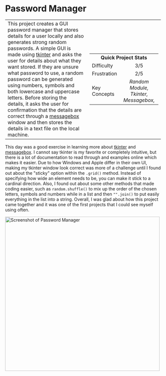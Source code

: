 # Password Manager

<table border='0'>
<tr>
  <td>
  This project creates a GUI password manager that stores details for a user locally and also generates strong random passwords. A simple GUI is made using <a href="https://docs.python.org/3/library/tkinter.html">tkinter</a> and asks the user for details about what they want stored. If they are unsure what password to use, a random password can be generated using numbers, symbols and both lowercase and uppercase letters. Before storing the details, it asks the user for confirmation that the details are correct through a <a href="https://docs.python.org/3/library/tkinter.messagebox.html">messagebox</a> window and then stores the details in a text file on the local machine.
  </td>
  <td>
    <div>
      <table>
        <tr>
          <td align='center' colspan="2"><strong>Quick Project Stats</strong></td>
        </tr>
        <tr>
          <td>Difficulty</td>
          <td align='center'>3/5</td>
        </tr>
        <tr>
          <td>Frustration</td>
          <td align='center'>2/5</td>
        </tr>
        <tr>
          <td>Key Concepts</td>
          <td align='center'><em>Random Module, Tkinter, Messagebox,</em></td>
        </tr>
      </table>
    </div>
  </td>
</tr>
</table>

This day was a good exercise in learning more about <a href="https://docs.python.org/3/library/tkinter.html">tkinter</a> and <a href="https://docs.python.org/3/library/tkinter.messagebox.html">messagebox</a>. I cannot say tkinter is my favorite or completely intuitive, but there is a lot of documentation to read through and examples online which makes it easier. Due to how Windows and Apple differ in their own UI, making my tkinter window  look correct was more of a challenge until I found out about the "sticky" option within the `.grid()` method. Instead of specifying how wide an element needs to be, you can make it stick to a cardinal direction. Also, I found out about some other methods that made coding easier, such as `random.shuffle()` to mix up the order of the chosen letters, symbols and numbers while in a list and then `"".join()` to put easily everything in the list into a string. Overall, I was glad about how this project came together and it was one of the first projects that I could see myself using often.

<img src="https://ryanlonergan.github.io/assets/img/100_days/day_29_pw_manager.png" alt="Screenshot of Password Manager" width=500>
